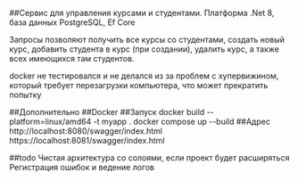 ##Сервис для управления курсами и студентами.
Платформа .Net 8, база данных PostgreSQL, Ef Core

Запросы позволяют получить все курсы со студентами, создать новый курс, добавить студента в курс (при создании), удалить курс, а также всех имеющихся там студентов.

docker не тестировался и не делался из за проблем с хупервижином, который требует перезагрузки компьютера, что может прекратить попытку

##Дополнительно
##Docker 
##Запуск
docker build --platform=linux/amd64 -t myapp .
docker compose up --build
##Адрес
http://localhost:8080/swagger/index.html
https://localhost:8081/swagger/index.html

##todo
Чистая архитектура со солоями, если проект будет расширяться
Регистрация ошибок и ведение логов
